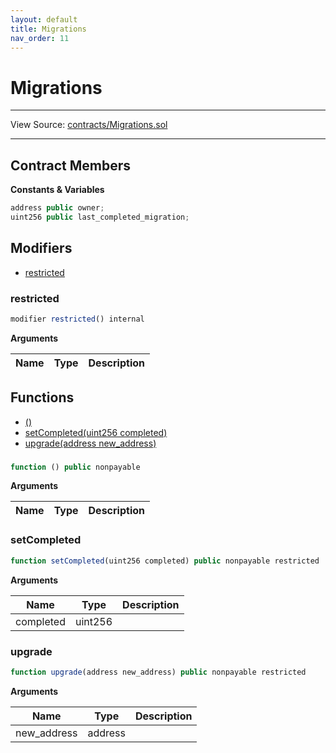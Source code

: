 ```yaml
---
layout: default
title: Migrations
nav_order: 11
---
```


# Migrations

---

View Source: [contracts/Migrations.sol](https://github.com/project-alkemi/alkemi-protocol/blob/master/contracts/Migrations.sol)

---

## Contract Members
**Constants & Variables**

```js
address public owner;
uint256 public last_completed_migration;

```

## Modifiers

- [restricted](#restricted)

### restricted

```js
modifier restricted() internal
```

**Arguments**

| Name        | Type           | Description  |
| ------------- |------------- | -----|

## Functions

- [()](#)
- [setCompleted(uint256 completed)](#setcompleted)
- [upgrade(address new_address)](#upgrade)

###

```js
function () public nonpayable
```

**Arguments**

| Name        | Type           | Description  |
| ------------- |------------- | -----|

### setCompleted

```js
function setCompleted(uint256 completed) public nonpayable restricted
```

**Arguments**

| Name        | Type           | Description  |
| ------------- |------------- | -----|
| completed | uint256 |  |

### upgrade

```js
function upgrade(address new_address) public nonpayable restricted
```

**Arguments**

| Name        | Type           | Description  |
| ------------- |------------- | -----|
| new_address | address |  |
